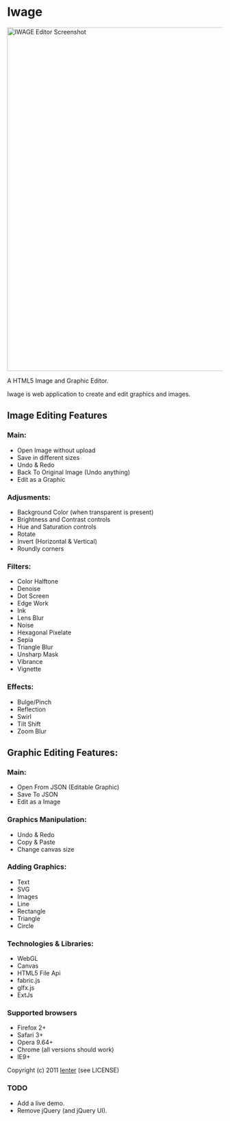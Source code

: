 Iwage
=====
<img src="IWAGE/raw/master/screenshot.png" alt="IWAGE Editor Screenshot" width="800" />

A HTML5 Image and Graphic Editor.

Iwage is web application to create and edit graphics and images.

Image Editing Features
----------------------

### Main:

* Open Image without upload
* Save in different sizes
* Undo & Redo
* Back To Original Image (Undo anything)
* Edit as a Graphic

### Adjusments:
* Background Color (when transparent is present)
* Brightness and Contrast controls
* Hue and Saturation controls
* Rotate
* Invert (Horizontal & Vertical)
* Roundly corners

### Filters:
* Color Halftone
* Denoise
* Dot Screen
* Edge Work
* Ink
* Lens Blur
* Noise
* Hexagonal Pixelate
* Sepia
* Triangle Blur
* Unsharp Mask
* Vibrance
* Vignette

### Effects:
* Bulge/Pinch
* Reflection
* Swirl
* Tilt Shift
* Zoom Blur

Graphic Editing Features:
-------------------------

### Main:
* Open From JSON (Editable Graphic)
* Save To JSON
* Edit as a Image

### Graphics Manipulation:
* Undo & Redo
* Copy & Paste
* Change canvas size

### Adding Graphics:
* Text
* SVG
* Images
* Line
* Rectangle
* Triangle
* Circle

### Technologies & Libraries:

* WebGL
* Canvas
* HTML5 File Api
* fabric.js
* glfx.js
* ExtJs

### Supported browsers

- Firefox 2+
- Safari 3+
- Opera 9.64+
- Chrome (all versions should work)
- IE9+

Copyright (c) 2011 <a href="http://ienter.net">Ienter</a> (see LICENSE)

### TODO

* Add a live demo.
* Remove jQuery (and jQuery UI).
